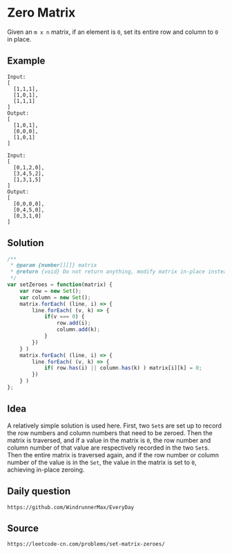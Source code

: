 # Zero Matrix
Given an `m x n` matrix, if an element is `0`, set its entire row and column to `0` in place.

## Example

```
Input:
[
  [1,1,1],
  [1,0,1],
  [1,1,1]
]
Output:
[
  [1,0,1],
  [0,0,0],
  [1,0,1]
]
```
```
Input:
[
  [0,1,2,0],
  [3,4,5,2],
  [1,3,1,5]
]
Output:
[
  [0,0,0,0],
  [0,4,5,0],
  [0,3,1,0]
]

```

## Solution

```javascript
/**
 * @param {number[][]} matrix
 * @return {void} Do not return anything, modify matrix in-place instead.
 */
var setZeroes = function(matrix) {
    var row = new Set();
    var column = new Set();
    matrix.forEach( (line, i) => {
        line.forEach( (v, k) => {
            if(v === 0) {
                row.add(i);
                column.add(k);
            }
        })
    } )
    matrix.forEach( (line, i) => {
        line.forEach( (v, k) => {
            if( row.has(i) || column.has(k) ) matrix[i][k] = 0;
        })
    } )
};
```

## Idea
A relatively simple solution is used here. First, two `Set`s are set up to record the row numbers and column numbers that need to be zeroed. Then the matrix is traversed, and if a value in the matrix is `0`, the row number and column number of that value are respectively recorded in the two `Set`s. Then the entire matrix is traversed again, and if the row number or column number of the value is in the `Set`, the value in the matrix is set to `0`, achieving in-place zeroing.

## Daily question

```
https://github.com/WindrunnerMax/EveryDay
```

## Source

```
https://leetcode-cn.com/problems/set-matrix-zeroes/
```